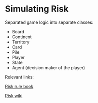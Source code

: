 # Simulating Risk

Separated game logic into separate classes:

- Board
- Continent
- Territory
- Card
- Pile
- Player
- State
- Agent (decision maker of the player)

Relevant links:

[Risk rule book](https://www.hasbro.com/common/instruct/risk.pdf)

[Risk wiki](https://en.wikipedia.org/wiki/Risk_(game))
